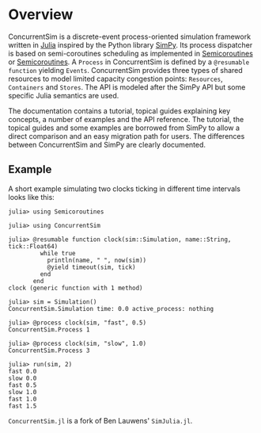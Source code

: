 # Overview

ConcurrentSim is a discrete-event process-oriented simulation framework written in [Julia](http://julialang.org/) inspired by the Python library [SimPy](https://simpy.readthedocs.io/). Its process dispatcher is based on semi-coroutines scheduling as implemented in [Semicoroutines](https://github.com/QuantumSavory/Semicoroutines.jl) or [Semicoroutines](https://github.com/QuantumSavory/Semicoroutines.jl.git). A `Process` in ConcurrentSim is defined by a `@resumable function` yielding `Events`. ConcurrentSim provides three types of shared resources to model limited capacity congestion points: `Resources`, `Containers` and `Stores`. The API is modeled after the SimPy API but some specific Julia semantics are used.

The documentation contains a tutorial, topical guides explaining key concepts, a number of examples and the API reference. The tutorial, the topical guides and some examples are borrowed from SimPy to allow a direct comparison and an easy migration path for users. The differences between ConcurrentSim and SimPy are clearly documented.

## Example

A short example simulating two clocks ticking in different time intervals looks like this:

```jldoctest
julia> using Semicoroutines

julia> using ConcurrentSim

julia> @resumable function clock(sim::Simulation, name::String, tick::Float64)
         while true
           println(name, " ", now(sim))
           @yield timeout(sim, tick)
         end
       end
clock (generic function with 1 method)

julia> sim = Simulation()
ConcurrentSim.Simulation time: 0.0 active_process: nothing

julia> @process clock(sim, "fast", 0.5)
ConcurrentSim.Process 1

julia> @process clock(sim, "slow", 1.0)
ConcurrentSim.Process 3

julia> run(sim, 2)
fast 0.0
slow 0.0
fast 0.5
slow 1.0
fast 1.0
fast 1.5
```


`ConcurrentSim.jl` is a fork of Ben Lauwens' `SimJulia.jl`.